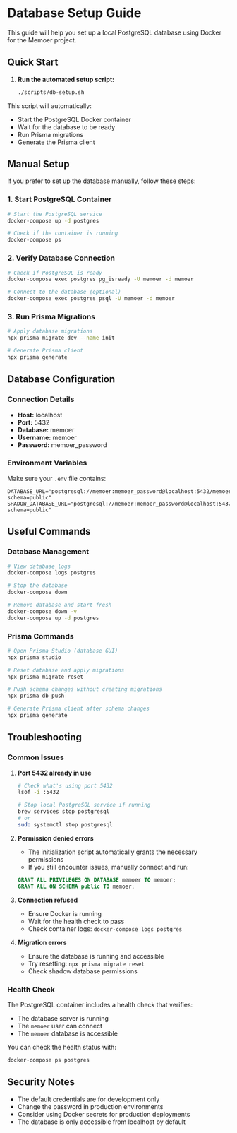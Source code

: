 # Database Setup Guide

This guide will help you set up a local PostgreSQL database using Docker for the Memoer project.

## Quick Start

1. **Run the automated setup script:**
   ```bash
   ./scripts/db-setup.sh
   ```

This script will automatically:
- Start the PostgreSQL Docker container
- Wait for the database to be ready
- Run Prisma migrations
- Generate the Prisma client

## Manual Setup

If you prefer to set up the database manually, follow these steps:

### 1. Start PostgreSQL Container

```bash
# Start the PostgreSQL service
docker-compose up -d postgres

# Check if the container is running
docker-compose ps
```

### 2. Verify Database Connection

```bash
# Check if PostgreSQL is ready
docker-compose exec postgres pg_isready -U memoer -d memoer

# Connect to the database (optional)
docker-compose exec postgres psql -U memoer -d memoer
```

### 3. Run Prisma Migrations

```bash
# Apply database migrations
npx prisma migrate dev --name init

# Generate Prisma client
npx prisma generate
```

## Database Configuration

### Connection Details
- **Host:** localhost
- **Port:** 5432
- **Database:** memoer
- **Username:** memoer
- **Password:** memoer_password

### Environment Variables
Make sure your `.env` file contains:

```env
DATABASE_URL="postgresql://memoer:memoer_password@localhost:5432/memoer?schema=public"
SHADOW_DATABASE_URL="postgresql://memoer:memoer_password@localhost:5432/memoer_shadow?schema=public"
```

## Useful Commands

### Database Management
```bash
# View database logs
docker-compose logs postgres

# Stop the database
docker-compose down

# Remove database and start fresh
docker-compose down -v
docker-compose up -d postgres
```

### Prisma Commands
```bash
# Open Prisma Studio (database GUI)
npx prisma studio

# Reset database and apply migrations
npx prisma migrate reset

# Push schema changes without creating migrations
npx prisma db push

# Generate Prisma client after schema changes
npx prisma generate
```

## Troubleshooting

### Common Issues

1. **Port 5432 already in use**
   ```bash
   # Check what's using port 5432
   lsof -i :5432
   
   # Stop local PostgreSQL service if running
   brew services stop postgresql
   # or
   sudo systemctl stop postgresql
   ```

2. **Permission denied errors**
   - The initialization script automatically grants the necessary permissions
   - If you still encounter issues, manually connect and run:
   ```sql
   GRANT ALL PRIVILEGES ON DATABASE memoer TO memoer;
   GRANT ALL ON SCHEMA public TO memoer;
   ```

3. **Connection refused**
   - Ensure Docker is running
   - Wait for the health check to pass
   - Check container logs: `docker-compose logs postgres`

4. **Migration errors**
   - Ensure the database is running and accessible
   - Try resetting: `npx prisma migrate reset`
   - Check shadow database permissions

### Health Check

The PostgreSQL container includes a health check that verifies:
- The database server is running
- The `memoer` user can connect
- The `memoer` database is accessible

You can check the health status with:
```bash
docker-compose ps postgres
```

## Security Notes

- The default credentials are for development only
- Change the password in production environments
- Consider using Docker secrets for production deployments
- The database is only accessible from localhost by default
